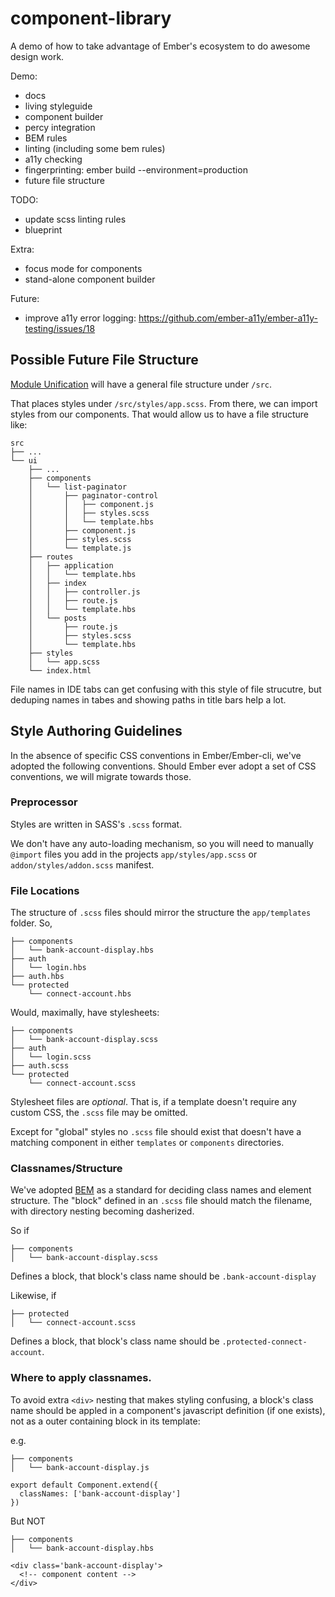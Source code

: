 # component-library

A demo of how to take advantage of Ember's ecosystem to do awesome design work.

Demo:
- docs
- living styleguide
- component builder
- percy integration
- BEM rules
- linting (including some bem rules)
- a11y checking
- fingerprinting: ember build --environment=production
- future file structure

TODO:
- update scss linting rules
- blueprint

Extra:
- focus mode for components
- stand-alone component builder

Future:
- improve a11y error logging: https://github.com/ember-a11y/ember-a11y-testing/issues/18


## Possible Future File Structure

[Module Unification](https://github.com/dgeb/rfcs/blob/module-unification/text/0000-module-unification.md#example-application)
will have a general file structure under `/src`.

That places styles under `/src/styles/app.scss`. From there, we can import styles from our components. That would allow us to have a file structure like:

```
src
├── ...
└── ui
    ├── ...
    ├── components
    │   └── list-paginator
    │       ├── paginator-control
    │       │   ├── component.js
    │       │   ├── styles.scss
    │       │   └── template.hbs
    │       ├── component.js
    │       ├── styles.scss
    │       └── template.js
    ├── routes
    │   ├── application
    │   │   └── template.hbs
    │   ├── index
    │   │   ├── controller.js
    │   │   ├── route.js
    │   │   └── template.hbs
    │   └── posts
    │       ├── route.js
    │       ├── styles.scss
    │       └── template.hbs
    ├── styles
    │   └── app.scss
    └── index.html
```

File names in IDE tabs can get confusing with this style of file strucutre, but deduping names in tabes and showing paths in title bars help a lot.


## Style Authoring Guidelines
In the absence of specific CSS conventions in Ember/Ember-cli, we've adopted the following conventions.
Should Ember ever adopt a set of CSS conventions, we will migrate towards those.

### Preprocessor
Styles are written in SASS's `.scss` format.

We don't have any auto-loading mechanism, so you will
need to manually `@import` files you add in the projects `app/styles/app.scss` or `addon/styles/addon.scss` manifest.

### File Locations
The structure of `.scss` files should mirror the structure the `app/templates` folder. So,

```
├── components
│   └── bank-account-display.hbs
├── auth
│   └── login.hbs
├── auth.hbs
└── protected
    └── connect-account.hbs
```

Would, maximally, have stylesheets:

```
├── components
│   └── bank-account-display.scss
├── auth
│   └── login.scss
├── auth.scss
└── protected
    └── connect-account.scss
```

Stylesheet files are _optional_. That is, if a template doesn't require any custom CSS, the `.scss`
file may be omitted.

Except for "global" styles no `.scss` file should exist that doesn't have a matching component in either
`templates` or `components` directories.

### Classnames/Structure
We've adopted [BEM](http://getbem.com/) as a standard for deciding class names and element structure.
The "block" defined in an `.scss` file should match the filename, with directory nesting becoming dasherized.

So if

```
├── components
│   └── bank-account-display.scss
```

Defines a block, that block's class name should be `.bank-account-display`


Likewise, if

```
├── protected
│   └── connect-account.scss
```

Defines a block, that block's class name should be `.protected-connect-account`.

### Where to apply classnames.
To avoid extra `<div>` nesting that makes styling confusing, a block's class name should be
appled in a component's javascript definition (if one exists), not as a outer containing block in its template:

e.g.

```
├── components
│   └── bank-account-display.js
```

```
export default Component.extend({
  classNames: ['bank-account-display']
})
```

But NOT

```
├── components
│   └── bank-account-display.hbs
```

```
<div class='bank-account-display'>
  <!-- component content -->
</div>
```
